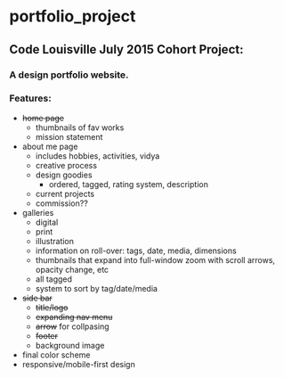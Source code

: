 # portfolio_project
## Code Louisville July 2015 Cohort Project:  
### A design portfolio website.

### Features:
* ~~home page~~
  - thumbnails of fav works
  - mission statement
* about me page
  - includes hobbies, activities, vidya
  - creative process
  - design goodies
    - ordered, tagged, rating system, description
  - current projects
  - commission??
* galleries
   - digital
   - print
   - illustration
   - information on roll-over: tags, date, media, dimensions
   - thumbnails that expand into full-window zoom with scroll arrows, opacity change, etc
   - all tagged
   - system to sort by tag/date/media
* ~~side bar~~
    - ~~title/logo~~
    - ~~expanding nav menu~~
    - ~~arrow~~ for collpasing
    - ~~footer~~
    - background image
* final color scheme
* responsive/mobile-first design
